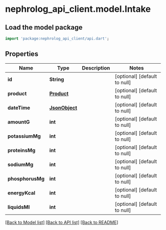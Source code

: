 # nephrolog_api_client.model.Intake

## Load the model package
```dart
import 'package:nephrolog_api_client/api.dart';
```

## Properties
Name | Type | Description | Notes
------------ | ------------- | ------------- | -------------
**id** | **String** |  | [optional] [default to null]
**product** | [**Product**](Product.md) |  | [optional] [default to null]
**dateTime** | [**JsonObject**](.md) |  | [optional] [default to null]
**amountG** | **int** |  | [optional] [default to null]
**potassiumMg** | **int** |  | [optional] [default to null]
**proteinsMg** | **int** |  | [optional] [default to null]
**sodiumMg** | **int** |  | [optional] [default to null]
**phosphorusMg** | **int** |  | [optional] [default to null]
**energyKcal** | **int** |  | [optional] [default to null]
**liquidsMl** | **int** |  | [optional] [default to null]

[[Back to Model list]](../README.md#documentation-for-models) [[Back to API list]](../README.md#documentation-for-api-endpoints) [[Back to README]](../README.md)


